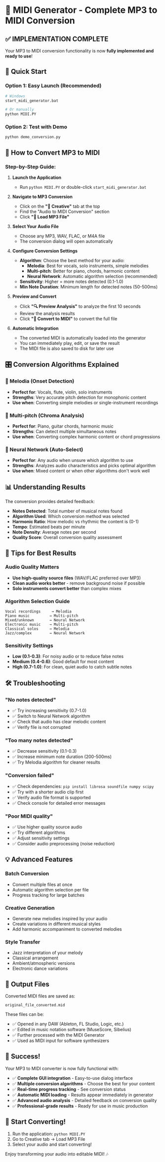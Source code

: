 # 🎵 MIDI Generator - Complete MP3 to MIDI Conversion

## ✅ IMPLEMENTATION COMPLETE

Your MP3 to MIDI conversion functionality is now **fully implemented and ready to use**!

## 🚀 Quick Start

### Option 1: Easy Launch (Recommended)
```bash
# Windows
start_midi_generator.bat

# Or manually
python MIDI.PY
```

### Option 2: Test with Demo
```bash
python demo_conversion.py
```

## 🎯 How to Convert MP3 to MIDI

### Step-by-Step Guide:

1. **Launch the Application**
   - Run `python MIDI.PY` or double-click `start_midi_generator.bat`

2. **Navigate to MP3 Conversion**
   - Click on the **"🎨 Creative"** tab at the top
   - Find the "Audio to MIDI Conversion" section
   - Click **"🎵 Load MP3 File"**

3. **Select Your Audio File**
   - Choose any MP3, WAV, FLAC, or M4A file
   - The conversion dialog will open automatically

4. **Configure Conversion Settings**
   - **Algorithm**: Choose the best method for your audio:
     - **Melodia**: Best for vocals, solo instruments, simple melodies
     - **Multi-pitch**: Better for piano, chords, harmonic content  
     - **Neural Network**: Automatic algorithm selection (recommended)
   - **Sensitivity**: Higher = more notes detected (0.1-1.0)
   - **Min Note Duration**: Minimum length for detected notes (50-500ms)

5. **Preview and Convert**
   - Click **"🔍 Preview Analysis"** to analyze the first 10 seconds
   - Review the analysis results
   - Click **"🎵 Convert to MIDI"** to convert the full file

6. **Automatic Integration**
   - The converted MIDI is automatically loaded into the generator
   - You can immediately play, edit, or save the result
   - The MIDI file is also saved to disk for later use

## 🎛️ Conversion Algorithms Explained

### 🎤 Melodia (Onset Detection)
- **Perfect for**: Vocals, flute, violin, solo instruments
- **Strengths**: Very accurate pitch detection for monophonic content
- **Use when**: Converting simple melodies or single-instrument recordings

### 🎹 Multi-pitch (Chroma Analysis)  
- **Perfect for**: Piano, guitar chords, harmonic music
- **Strengths**: Can detect multiple simultaneous notes
- **Use when**: Converting complex harmonic content or chord progressions

### 🧠 Neural Network (Auto-Select)
- **Perfect for**: Any audio when unsure which algorithm to use
- **Strengths**: Analyzes audio characteristics and picks optimal algorithm
- **Use when**: Mixed content or when other algorithms don't work well

## 📊 Understanding Results

The conversion provides detailed feedback:

- **Notes Detected**: Total number of musical notes found
- **Algorithm Used**: Which conversion method was selected
- **Harmonic Ratio**: How melodic vs rhythmic the content is (0-1)
- **Tempo**: Estimated beats per minute
- **Note Density**: Average notes per second
- **Quality Score**: Overall conversion quality assessment

## 🎯 Tips for Best Results

### Audio Quality Matters
- **Use high-quality source files** (WAV/FLAC preferred over MP3)
- **Clean audio works better** - remove background noise if possible
- **Solo instruments convert better** than complex mixes

### Algorithm Selection Guide
```
Vocal recordings     → Melodia
Piano music         → Multi-pitch  
Mixed/unknown       → Neural Network
Electronic music    → Multi-pitch
Classical solos     → Melodia
Jazz/complex        → Neural Network
```

### Sensitivity Settings
- **Low (0.1-0.3)**: For noisy audio or to reduce false notes
- **Medium (0.4-0.6)**: Good default for most content  
- **High (0.7-1.0)**: For clean, quiet audio to catch subtle notes

## 🛠️ Troubleshooting

### "No notes detected"
- ✅ Try increasing sensitivity (0.7-1.0)
- ✅ Switch to Neural Network algorithm
- ✅ Check that audio has clear melodic content
- ✅ Verify file is not corrupted

### "Too many notes detected"  
- ✅ Decrease sensitivity (0.1-0.3)
- ✅ Increase minimum note duration (200-500ms)
- ✅ Try Melodia algorithm for cleaner results

### "Conversion failed"
- ✅ Check dependencies: `pip install librosa soundfile numpy scipy`
- ✅ Try with a shorter audio clip first
- ✅ Verify audio file format is supported
- ✅ Check console for detailed error messages

### "Poor MIDI quality"
- ✅ Use higher quality source audio
- ✅ Try different algorithms
- ✅ Adjust sensitivity settings
- ✅ Consider audio preprocessing (noise reduction)

## 💡 Advanced Features

### Batch Conversion
- Convert multiple files at once
- Automatic algorithm selection per file
- Progress tracking for large batches

### Creative Generation
- Generate new melodies inspired by your audio
- Create variations in different musical styles
- Add harmonic accompaniment to converted melodies

### Style Transfer
- Jazz interpretation of your melody
- Classical arrangement
- Ambient/atmospheric versions
- Electronic dance variations

## 📁 Output Files

Converted MIDI files are saved as:
```
original_file_converted.mid
```

These files can be:
- ✅ Opened in any DAW (Ableton, FL Studio, Logic, etc.)
- ✅ Edited in music notation software (MuseScore, Sibelius)
- ✅ Further processed with the MIDI Generator
- ✅ Used as MIDI input for software synthesizers

## 🎉 Success!

Your MP3 to MIDI converter is now fully functional with:

- ✅ **Complete GUI integration** - Easy-to-use dialog interface
- ✅ **Multiple conversion algorithms** - Choose the best for your content  
- ✅ **Real-time progress tracking** - See conversion status
- ✅ **Automatic MIDI loading** - Results appear immediately in generator
- ✅ **Advanced audio analysis** - Detailed feedback on conversion quality
- ✅ **Professional-grade results** - Ready for use in music production

## 🎵 Start Converting!

1. Run the application: `python MIDI.PY`
2. Go to Creative tab → Load MP3 File
3. Select your audio and start converting!

Enjoy transforming your audio into editable MIDI! 🎶
